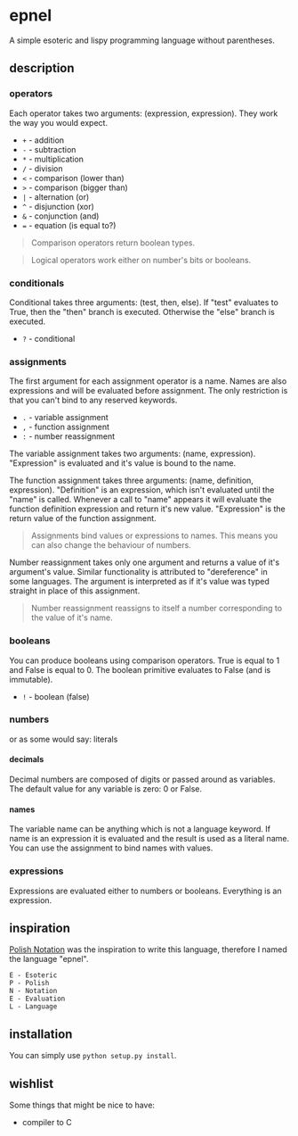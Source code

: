 # epnel
A simple esoteric and lispy programming language without parentheses.

## description
### operators
Each operator takes two arguments: (expression, expression).
They work the way you would expect.
 - `+` - addition
 - `-` - subtraction
 - `*` - multiplication
 - `/` - division
 - `<` - comparison (lower than)
 - `>` - comparison (bigger than)
 - `|` - alternation (or)
 - `^` - disjunction (xor)
 - `&` - conjunction (and)
 - `=` - equation (is equal to?)

> Comparison operators return boolean types.

> Logical operators work either on number's bits or booleans.

### conditionals
Conditional takes three arguments: (test, then, else).
If "test" evaluates to True, then the "then" branch is executed. Otherwise the "else" branch is executed.
 - `?` - conditional

### assignments
The first argument for each assignment operator is a name.
Names are also expressions and will be evaluated before assignment.
The only restriction is that you can't bind to any reserved keywords.
 - `.` - variable assignment
 - `,` - function assignment
 - `:` - number reassignment

The variable assignment takes two arguments: (name, expression).
"Expression" is evaluated and it's value is bound to the name.

The function assignment takes three arguments: (name, definition, expression).
"Definition" is an expression, which isn't evaluated until the "name" is called.
Whenever a call to "name" appears it will evaluate the function definition expression and return it's new value.
"Expression" is the return value of the function assignment.

> Assignments bind values or expressions to names. This means you can also change the behaviour of numbers.

Number reassignment takes only one argument and returns a value of it's argument's value. Similar functionality is attributed to "dereference" in some languages. The argument is interpreted as if it's value was typed straight in place of this assignment.

> Number reassignment reassigns to itself a number corresponding to the value of it's name.

### booleans
You can produce booleans using comparison operators. True is equal to 1 and False is equal to 0.
The boolean primitive evaluates to False (and is immutable).
 - `!` - boolean (false)

### numbers
or as some would say: literals
#### decimals
Decimal numbers are composed of digits or passed around as variables.
The default value for any variable is zero: 0 or False.

#### names
The variable name can be anything which is not a language keyword.
If name is an expression it is evaluated and the result is used as a literal name.
You can use the assignment to bind names with values.

### expressions
Expressions are evaluated either to numbers or booleans. Everything is an expression.

## inspiration
[Polish Notation](https://pl.wikipedia.org/wiki/Notacja_polska) was the inspiration to write this language, therefore I named the language "epnel".
```
E - Esoteric
P - Polish
N - Notation
E - Evaluation
L - Language
```

## installation
You can simply use `python setup.py install`.

## wishlist
Some things that might be nice to have:
 - compiler to C

